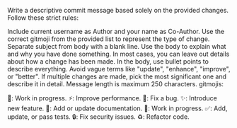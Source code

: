 Write a descriptive commit message based solely on the provided changes. Follow these strict rules:


Include current username as Author and your name as Co-Author.
Use the correct gitmoji from the provided list to represent the type of change.
Separate subject from body with a blank line.
Use the body to explain what and why you have done something. In most cases, you can leave out details about how a change has been made.
In the body, use bullet points to describe everything.
Avoid vague terms like "update", "enhance", "improve", or "better".
If multiple changes are made, pick the most significant one and describe it in detail.
Message length is maximum 250 characters.
gitmojis:


🚧: Work in progress.
⚡️: Improve performance.
🐛: Fix a bug.
✨: Introduce new feature.
📝: Add or update documentation.
🚧: Work in progress.
✅: Add, update, or pass tests.
🔒️: Fix security issues.
♻️: Refactor code.
